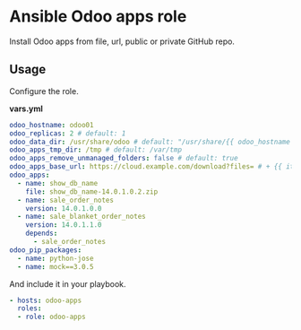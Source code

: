 # Ansible Odoo apps role

Install Odoo apps from file, url, public or private GitHub repo.

## Usage

Configure the role.

**vars.yml**

```yml
odoo_hostname: odoo01
odoo_replicas: 2 # default: 1
odoo_data_dir: /usr/share/odoo # default: "/usr/share/{{ odoo_hostname }}"
odoo_apps_tmp_dir: /tmp # default: /var/tmp
odoo_apps_remove_unmanaged_folders: false # default: true
odoo_apps_base_url: https://cloud.example.com/download?files= # + {{ item.name }}-{{ item.version }}.zip
odoo_apps:
  - name: show_db_name
    file: show_db_name-14.0.1.0.2.zip
  - name: sale_order_notes
    version: 14.0.1.0.0
  - name: sale_blanket_order_notes
    version: 14.0.1.1.0
    depends:
      - sale_order_notes
odoo_pip_packages:
  - name: python-jose
  - name: mock==3.0.5
```

And include it in your playbook.

```yml
- hosts: odoo-apps
  roles:
  - role: odoo-apps
```
